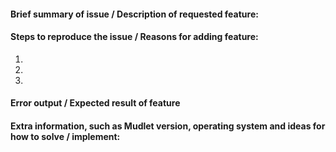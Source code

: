 #### Brief summary of issue / Description of requested feature:


#### Steps to reproduce the issue / Reasons for adding feature:

1. 
2. 
3. 

#### Error output / Expected result of feature


#### Extra information, such as Mudlet version, operating system and ideas for how to solve / implement:

